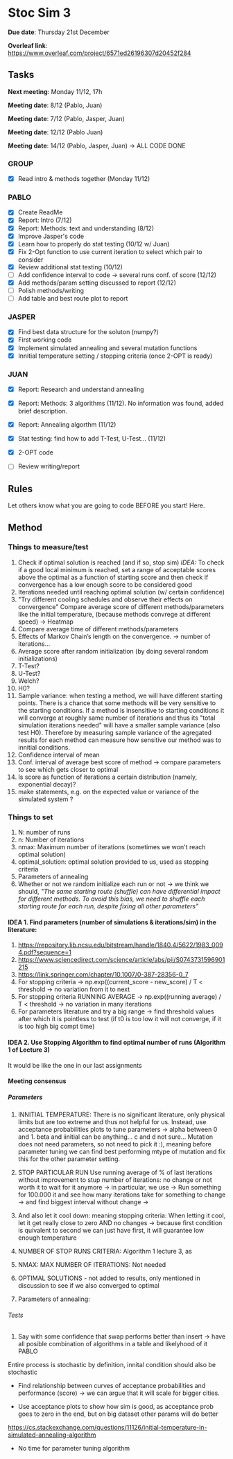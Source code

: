 # Stoc Sim 3

**Due date**:  Thursday 21st December

**Overleaf link**: https://www.overleaf.com/project/6571ed26196307d20452f284

## Tasks
**Next meeting**: Monday 11/12, 17h

**Meeting date**: 8/12 (Pablo, Juan)

**Meeting date**: 7/12 (Pablo, Jasper, Juan)

**Meeting date**: 12/12 (Pablo Juan) 

**Meeting date**: 14/12 (Pablo, Jasper, Juan) -> ALL CODE DONE 


### GROUP
- [X] Read intro & methods together (Monday 11/12)

### PABLO
- [X] Create ReadMe
- [X] Report: Intro (7/12)
- [X] Report: Methods: text and understanding (8/12)
- [X] Improve Jasper's code
- [X] Learn how to properly do stat testing (10/12 w/ Juan)
- [X] Fix 2-Opt function to use current iteration to select which pair to consider
- [X] Review additional stat testing (10/12)
- [ ] Add confidence interval to code -> several runs conf. of score (12/12)
- [X] Add methods/param setting discussed to report (12/12)
- [ ] Polish methods/writing
- [ ] Add table and best route plot to report

### JASPER
- [X] Find best data structure for the soluton (numpy?)
- [X] First working code
- [X] Implement simulated annealing and several mutation functions
- [X] Innitial temperature setting / stopping criteria (once 2-OPT is ready)

 ### JUAN
- [X] Report: Research and understand annealing 
- [X] Report: Methods: 3 algorithms (11/12). No information was found, added brief description.
- [X] Report: Annealing algorthm (11/12)
- [X] Stat testing: find how to add T-Test, U-Test... (11/12)
- [X] 2-OPT code
- [ ] Review writing/report


## Rules
Let others know what you are going to code BEFORE you start! Here.

## Method

### Things to measure/test
1. Check if optimal solution is reached (and if so, stop sim)
  *IDEA:* To check if a good local minimum is reached, set a range of acceptable scores above the optimal as a function of starting score and then check if convergence has a low enough score to be considered good
3. Iterations needed until reaching optimal solution (w/ certain confidence)
4. "Try different cooling schedules and observe their effects on convergence" Compare average score of different methods/parameters like the initial temperature, (because methods convrege at different speed) -> Heatmap
5. Compare average time of different methods/parameters
6. Effects of Markov Chain’s length on the convergence. -> number of iterations...
7. Average score after random initialization (by doing several random initializations)
8. T-Test?
9. U-Test?
10. Welch?
11. H0?
12. Sample variance: when testing a method, we will have different starting points. There is a chance that some methods will be very sensitive to the starting conditions. If a method is insensitive to starting conditions it will converge at roughly same number of iterations and thus its "total simulation iterations needed" will have a smaller sample variance (also test H0). Therefore by measuring sample variance of the agregated results for each method can measure how sensitive our method was to innitial conditions.
13. Confidence interval of mean
14. Conf. interval of average best score of method -> compare parameters to see which gets closer to optimal
15. Is score as function of iterations a certain distribution (namely, exponential decay)?
16.  make statements, e.g. on the expected value or variance of the simulated system ?

### Things to set
1. N: number of runs
2. n: Number of iterations
3. nmax: Maximum number of iterations (sometimes we won't reach optimal solution)
4. optimal_solution: optimal solution provided to us, used as stopping criteria
5. Parameters of annealing
6. Whether or not we random initialize each run or not -> we think we should, *"The same starting route (shuffle) can have differential impact for different methods. To avoid this bias, we need to shuffle each starting route for each run, despite fixing all other parameters"*

#### IDEA 1. Find parameters (number of simulations & iterations/sim) in the literature:
<!--- This paper is very old, so we use significantly more iterations (epochs) than is done here, while still having significantly less computation time. I don't see what information can be useful but i might very well have missed it. In that case please enlighten me :-)
-->
1. https://repository.lib.ncsu.edu/bitstream/handle/1840.4/5622/1983_0094.pdf?sequence=1
2. https://www.sciencedirect.com/science/article/abs/pii/S0743731596901215
3. https://link.springer.com/chapter/10.1007/0-387-28356-0_7
4. For stopping criteria -> np.exp((current_score - new_score) / T < threshold -> no variation from it to next
5. For stopping criteria RUNNING AVERAGE -> np.exp((running average) / T <  threshold -> no variation in many iterations
5. For parameters literature and try a big range -> find threshold values after which it is pointless to test (if t0 is too low it will not converge, if it is too high big compt time)

#### IDEA 2. Use Stopping Algorithm to find optimal number of runs (Algorithm 1 of Lecture 3)
It would be like the one in our last assignments



#### Meeting consensus
##### Parameters
1. INNITIAL TEMPERATURE: There is no significant literature, only physical limits but are too extreme and thus not helpful for us. Instead, use acceptance probabilities plots to tune parameters -> alpha between 0 and 1. beta and iinitial can be anything...  c and d not sure...
Mutation does not need parameters, so not need to pick it :), meaning before parameter tuning we can find best performing mtype of mutation and fix this for the other parameter setting.

3. STOP PARTICULAR RUN Use running average of % of last iterations without improvement to stup number of iterations: no change or not worth it to wait for it anymore -> in particular, we use -> Run something for 100.000 it and see how many iterations take for something to change -> and find biggest interval without change
-> 

4. And also let it cool down: meaning stopping criteria: When letting it cool, let it get really close to zero AND no changes -> because first condition is quivalent to second we can just have first, it will guarantee low enough temperature

5. NUMBER OF STOP RUNS CRITERIA: Algorithm 1 lecture 3, as

6. NMAX: MAX NUMBER OF ITERATIONS: Not needed

7. OPTIMAL SOLUTIONS - not added to results, only mentioned in discussion to see if we also converged to optimal
8. Parameters of annealing:

###### Tests
1. Say with some confidence that swap performs better than insert -> have all posible combination of algorithms in a table and likelyhood of it
PABLO

Entire process is stochastic by definition, innital condition should also be stochastic


- Find relationship between curves of acceptance probabilities and performance (score) -> we can argue that it will scale for bigger cities.

- Use acceptance plots to show how sim is good, as acceptance prob goes to zero in the end, but on big dataset other params will do better

https://cs.stackexchange.com/questions/11126/initial-temperature-in-simulated-annealing-algorithm

- No time for parameter tuning algorithm 
  

